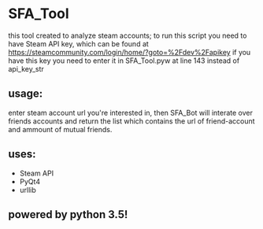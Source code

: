 # SFA_Tool
this tool created to analyze steam accounts;
to run this script you need to have Steam API key, which can be found at https://steamcommunity.com/login/home/?goto=%2Fdev%2Fapikey
if you have this key you need to enter it in SFA_Tool.pyw at line 143 instead of api_key_str

## usage:
enter steam account url you're interested in, then SFA_Bot will interate over friends accounts
and return the list which contains the url of friend-account and ammount of mutual friends.

## uses:
- Steam API
- PyQt4
- urllib

## powered by python 3.5!
